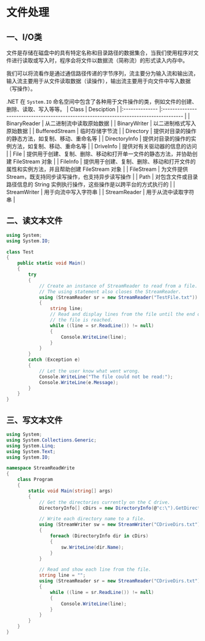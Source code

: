 # 文件处理

## 一、I/O类
文件是存储在磁盘中的具有特定名称和目录路径的数据集合，当我们使用程序对文件进行读取或写入时，程序会将文件以数据流（简称流）的形式读入内存中。

我们可以将流看作是通过通信路径传递的字节序列，流主要分为输入流和输出流，输入流主要用于从文件读取数据（读操作），输出流主要用于向文件中写入数据（写操作）。

.NET 在 `System.IO` 命名空间中包含了各种用于文件操作的类，例如文件的创建、删除、读取、写入等等。
| Class          | Desciption                                                                             |
|:-------------- |:-------------------------------------------------------------------------------------- |
| BinaryReader   | 从二进制流中读取原始数据                                                               |
| BinaryWriter   | 以二进制格式写入原始数据                                                               |
| BufferedStream | 临时存储字节流                                                                         |
| Directory      | 提供对目录的操作的静态方法，如复制、移动、重命名等                                     |
| DirectoryInfo  | 提供对目录的操作的实例方法，如复制、移动、重命名等                                     |
| DriveInfo      | 提供对有关驱动器的信息的访问                                                           |
| File           | 提供用于创建、复制、删除、移动和打开单一文件的静态方法，并协助创建 FileStream 对象     |
| FileInfo       | 提供用于创建、复制、删除、移动和打开文件的属性和实例方法，并且帮助创建 FileStream 对象 |
| FileStream     | 为文件提供 Stream，既支持同步读写操作，也支持异步读写操作                              |
| Path           | 对包含文件或目录路径信息的 String 实例执行操作，这些操作是以跨平台的方式执行的         |
| StreamWriter   | 用于向流中写入字符串                                                                   |
| StreamReader   | 用于从流中读取字符串                                                                   |


## 二、读文本文件

```csharp title="读文件"
using System;
using System.IO;

class Test
{
    public static void Main()
    {
        try
        {
            // Create an instance of StreamReader to read from a file.
            // The using statement also closes the StreamReader.
            using (StreamReader sr = new StreamReader("TestFile.txt"))
            {
                string line;
                // Read and display lines from the file until the end of
                // the file is reached.
                while ((line = sr.ReadLine()) != null)
                {
                    Console.WriteLine(line);
                }
            }
        }
        catch (Exception e)
        {
            // Let the user know what went wrong.
            Console.WriteLine("The file could not be read:");
            Console.WriteLine(e.Message);
        }
    }
}
```

## 三、写文本文件

```csharp title="写文件"
using System;
using System.Collections.Generic;
using System.Linq;
using System.Text;
using System.IO;

namespace StreamReadWrite
{
    class Program
    {
        static void Main(string[] args)
        {
            // Get the directories currently on the C drive.
            DirectoryInfo[] cDirs = new DirectoryInfo(@"c:\").GetDirectories();

            // Write each directory name to a file.
            using (StreamWriter sw = new StreamWriter("CDriveDirs.txt"))
            {
                foreach (DirectoryInfo dir in cDirs)
                {
                    sw.WriteLine(dir.Name);
                }
            }

            // Read and show each line from the file.
            string line = "";
            using (StreamReader sr = new StreamReader("CDriveDirs.txt"))
            {
                while ((line = sr.ReadLine()) != null)
                {
                    Console.WriteLine(line);
                }
            }
        }
    }
}
```


